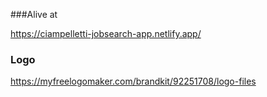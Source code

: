 ###Alive at

https://ciampelletti-jobsearch-app.netlify.app/

### Logo

https://myfreelogomaker.com/brandkit/92251708/logo-files
